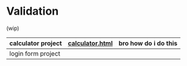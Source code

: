 # Validation

(wip)

| calculator project | [calculator.html](https://github.com/alex81809/validation/blob/main/calculator.html) | bro how do i do this |
| --- | --- | --- |
| login form project |  |  |
